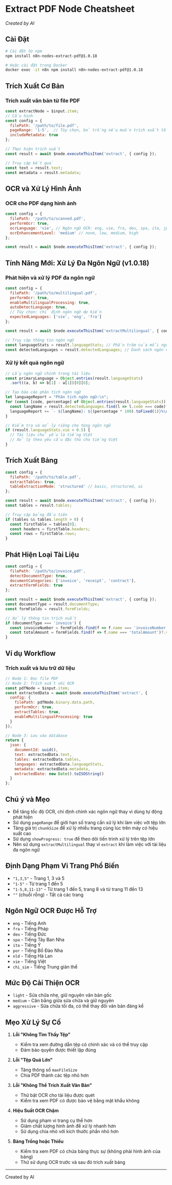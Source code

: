 # Extract PDF Node Cheatsheet
*Created by AI*

## Cài Đặt

```bash
# Cài đặt từ npm
npm install n8n-nodes-extract-pdf@1.0.18

# Hoặc cài đặt trong Docker
docker exec -it n8n npm install n8n-nodes-extract-pdf@1.0.18
```

## Trích Xuất Cơ Bản

### Trích xuất văn bản từ file PDF

```javascript
const extractNode = $input.item;
// Cấu hình
const config = {
  filePath: '/path/to/file.pdf',
  pageRange: '1-5',  // Tùy chọn, bỏ trống nếu muốn trích xuất tất cả trang
  includeMetadata: true
};

// Thực hiện trích xuất
const result = await $node.executeThisItem('extract', { config });

// Truy cập kết quả
const text = result.text;
const metadata = result.metadata;
```

## OCR và Xử Lý Hình Ảnh

### OCR cho PDF dạng hình ảnh

```javascript
const config = {
  filePath: '/path/to/scanned.pdf',
  performOcr: true,
  ocrLanguage: 'vie', // Ngôn ngữ OCR: eng, vie, fra, deu, spa, ita, jpn, kor, chi_sim
  ocrEnhancementLevel: 'medium' // none, low, medium, high
};

const result = await $node.executeThisItem('extract', { config });
```

## Tính Năng Mới: Xử Lý Đa Ngôn Ngữ (v1.0.18)

### Phát hiện và xử lý PDF đa ngôn ngữ

```javascript
const config = {
  filePath: '/path/to/multilingual.pdf',
  performOcr: true,
  enableMultilingualProcessing: true,
  autoDetectLanguage: true,
  // Tùy chọn: chỉ định ngôn ngữ dự kiến
  expectedLanguages: ['vie', 'eng', 'fra']
};

const result = await $node.executeThisItem('extractMultilingual', { config });

// Truy cập thông tin ngôn ngữ
const languageStats = result.languageStats; // Phần trăm của mỗi ngôn ngữ
const detectedLanguages = result.detectedLanguages; // Danh sách ngôn ngữ phát hiện được
```

### Xử lý kết quả ngôn ngữ

```javascript
// Lấy ngôn ngữ chính trong tài liệu
const primaryLanguage = Object.entries(result.languageStats)
  .sort((a, b) => b[1] - a[1])[0][0];

// Tạo báo cáo phân tích ngôn ngữ
let languageReport = "Phân tích ngôn ngữ:\n";
for (const [code, percentage] of Object.entries(result.languageStats)) {
  const langName = result.detectedLanguages.find(l => l.code === code)?.name || code;
  languageReport += `- ${langName}: ${(percentage * 100).toFixed(1)}%\n`;
}

// Kiểm tra và xử lý riêng cho từng ngôn ngữ
if (result.languageStats.vie > 0.5) {
  // Tài liệu chủ yếu là tiếng Việt
  // Xử lý theo yêu cầu đặc thù cho tiếng Việt
}
```

## Trích Xuất Bảng

```javascript
const config = {
  filePath: '/path/to/table.pdf',
  extractTables: true,
  tableExtractionMode: 'structured' // basic, structured, ai
};

const result = await $node.executeThisItem('extract', { config });
const tables = result.tables;

// Truy cập bảng đầu tiên
if (tables && tables.length > 0) {
  const firstTable = tables[0];
  const headers = firstTable.headers;
  const rows = firstTable.rows;
}
```

## Phát Hiện Loại Tài Liệu

```javascript
const config = {
  filePath: '/path/to/invoice.pdf',
  detectDocumentType: true,
  documentCategories: ['invoice', 'receipt', 'contract'],
  extractFormFields: true
};

const result = await $node.executeThisItem('extract', { config });
const documentType = result.documentType;
const formFields = result.formFields;

// Xử lý thông tin trích xuất
if (documentType === 'invoice') {
  const invoiceNumber = formFields.find(f => f.name === 'invoiceNumber')?.value;
  const totalAmount = formFields.find(f => f.name === 'totalAmount')?.value;
}
```

## Ví dụ Workflow

### Trích xuất và lưu trữ dữ liệu

```javascript
// Node 1: Đọc file PDF
// Node 2: Trích xuất với OCR
const pdfNode = $input.item;
const extractedData = await $node.executeThisItem('extract', {
  config: {
    filePath: pdfNode.binary.data.path,
    performOcr: true,
    extractTables: true,
    enableMultilingualProcessing: true
  }
});

// Node 3: Lưu vào database
return {
  json: {
    documentId: uuid(),
    text: extractedData.text,
    tables: extractedData.tables,
    languages: extractedData.languageStats,
    metadata: extractedData.metadata,
    extractedDate: new Date().toISOString()
  }
};
```

## Chú ý và Mẹo

- Để tăng tốc độ OCR, chỉ định chính xác ngôn ngữ thay vì dùng tự động phát hiện
- Sử dụng `pageRange` để giới hạn số trang cần xử lý khi làm việc với tệp lớn
- Tăng giá trị `chunkSize` để xử lý nhiều trang cùng lúc trên máy có hiệu suất cao
- Sử dụng `showProgress: true` để theo dõi tiến trình xử lý trên tệp lớn
- Nên sử dụng `extractMultilingual` thay vì `extract` khi làm việc với tài liệu đa ngôn ngữ

## Định Dạng Phạm Vi Trang Phổ Biến

- `"1,3,5"` - Trang 1, 3 và 5
- `"1-5"` - Từ trang 1 đến 5
- `"1-5,8,11-13"` - Từ trang 1 đến 5, trang 8 và từ trang 11 đến 13
- `""` (chuỗi rỗng) - Tất cả các trang

## Ngôn Ngữ OCR Được Hỗ Trợ

- `eng` - Tiếng Anh
- `fra` - Tiếng Pháp
- `deu` - Tiếng Đức
- `spa` - Tiếng Tây Ban Nha
- `ita` - Tiếng Ý
- `por` - Tiếng Bồ Đào Nha
- `nld` - Tiếng Hà Lan
- `vie` - Tiếng Việt
- `chi_sim` - Tiếng Trung giản thể

## Mức Độ Cải Thiện OCR

- `light` - Sửa chữa nhẹ, giữ nguyên văn bản gốc
- `medium` - Cân bằng giữa sửa chữa và giữ nguyên
- `aggressive` - Sửa chữa tối đa, có thể thay đổi văn bản đáng kể

## Mẹo Xử Lý Sự Cố

1. **Lỗi "Không Tìm Thấy Tệp"**
   - Kiểm tra xem đường dẫn tệp có chính xác và có thể truy cập
   - Đảm bảo quyền được thiết lập đúng

2. **Lỗi "Tệp Quá Lớn"**
   - Tăng thông số `maxFileSize`
   - Chia PDF thành các tệp nhỏ hơn

3. **Lỗi "Không Thể Trích Xuất Văn Bản"**
   - Thử bật OCR cho tài liệu được quét
   - Kiểm tra xem PDF có được bảo vệ bằng mật khẩu không

4. **Hiệu Suất OCR Chậm**
   - Sử dụng phạm vi trang cụ thể hơn
   - Giảm chất lượng hình ảnh để xử lý nhanh hơn
   - Sử dụng chia nhỏ với kích thước phần nhỏ hơn

5. **Bảng Trống hoặc Thiếu**
   - Kiểm tra xem PDF có chứa bảng thực sự (không phải hình ảnh của bảng)
   - Thử sử dụng OCR trước và sau đó trích xuất bảng

---
Created by AI 